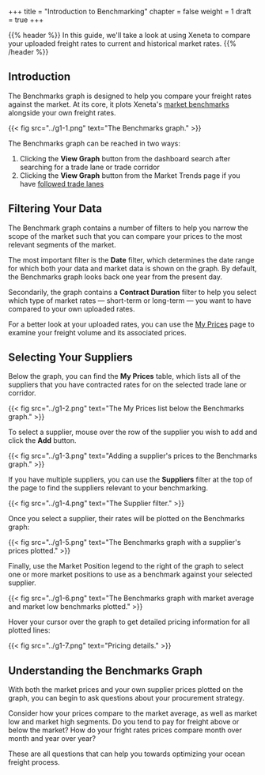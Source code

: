 +++
title = "Introduction to Benchmarking"
chapter = false
weight = 1
draft = true
+++

{{% header %}} In this guide, we'll take a look at using Xeneta to compare your uploaded freight rates to current and historical market rates. {{% /header %}}

## Introduction

The Benchmarks graph is designed to help you compare your freight rates against the market. At its core, it plots Xeneta's [market benchmarks](https://support.xeneta.com/hc/en-us/articles/115001532114-Market-Benchmarks) alongside your own freight rates.

{{< fig src="../g1-1.png" text="The Benchmarks graph." >}}

The Benchmarks graph can be reached in two ways:

1. Clicking the **View Graph** button from the dashboard search after searching for a trade lane or trade corridor
2. Clicking the **View Graph** button from the Market Trends page if you have [followed trade lanes](https://support.xeneta.com/hc/en-us/articles/115003166269-Followed-Market-Trends)

## Filtering Your Data

The Benchmark graph contains a number of filters to help you narrow the scope of the market such that you can compare your prices to the most relevant segments of the market.

The most important filter is the **Date** filter, which determines the date range for which both your data and market data is shown on the graph. By default, the Benchmarks graph looks back one year from the present day.

Secondarily, the graph contains a **Contract Duration** filter to help you select which type of market rates — short-term or long-term — you want to have compared to your own uploaded rates.

For a better look at your uploaded rates, you can use the [My Prices](https://app.xeneta.com/ocean/prices/corridors) page to examine your freight volume and its associated prices.

## Selecting Your Suppliers

Below the graph, you can find the **My Prices** table, which lists all of the suppliers that you have contracted rates for on the selected trade lane or corridor. 

{{< fig src="../g1-2.png" text="The My Prices list below the Benchmarks graph." >}}

To select a supplier, mouse over the row of the supplier you wish to add and click the **Add** button.

{{< fig src="../g1-3.png" text="Adding a supplier's prices to the Benchmarks graph." >}}

If you have multiple suppliers, you can use the **Suppliers** filter at the top of the page to find the suppliers relevant to your benchmarking.

{{< fig src="../g1-4.png" text="The Supplier filter." >}}

Once you select a supplier, their rates will be plotted on the Benchmarks graph:

{{< fig src="../g1-5.png" text="The Benchmarks graph with a supplier's prices plotted." >}}

Finally, use the Market Position legend to the right of the graph to select one or more market positions to use as a benchmark against your selected supplier.

{{< fig src="../g1-6.png" text="The Benchmarks graph with market average and market low benchmarks plotted." >}}

Hover your cursor over the graph to get detailed pricing information for all plotted lines:

{{< fig src="../g1-7.png" text="Pricing details." >}}

## Understanding the Benchmarks Graph

With both the market prices and your own supplier prices plotted on the graph, you can begin to ask questions about your procurement strategy.

Consider how your prices compare to the market average, as well as market low and market high segments. Do you tend to pay for freight above or below the market? How do your fright rates prices compare month over month and year over year?

These are all questions that can help you towards optimizing your ocean freight process.